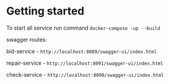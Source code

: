 # Getting started

To start all service run command `docker-compose -up --build`

swagger routes:

bid-service - `http://localhost:8089/swagger-ui/index.html`

repair-service - `http://localhost:8091/swagger-ui/index.html`

check-service - `http://localhost:8090/swagger-ui/index.html`